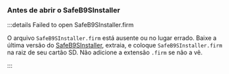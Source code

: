 ### Antes de abrir o SafeB9SInstaller

:::details Failed to open SafeB9SInstaller.firm

O arquivo `SafeB9SInstaller.firm` está ausente ou no lugar errado. Baixe a última versão do [SafeB9SInstaller](https://github.com/d0k3/SafeB9SInstaller/releases/download/v0.0.7/SafeB9SInstaller-20170605-122940.zip), extraia, e coloque `SafeB9SInstaller.firm` na raiz de seu cartão SD. Não adicione a extensão `.firm` se não a vê.

:::
